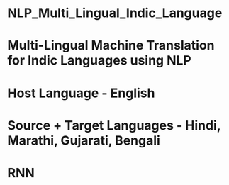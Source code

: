 # NLP_Multi_Lingual_Indic_Language
# Multi-Lingual Machine Translation for Indic Languages using NLP
# Host Language - English
# Source + Target Languages - Hindi, Marathi, Gujarati, Bengali
# RNN
